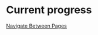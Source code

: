 # Current progress
[Navigate Between Pages ](https://nextjs.org/learn/basics/navigate-between-pages/setup)
